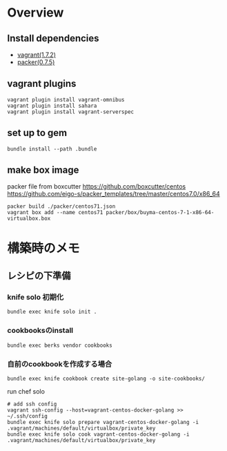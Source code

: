 # Overview

## Install dependencies

* [vagrant(1.7.2)](https://www.vagrantup.com/downloads.html)
* [packer(0.7.5)](http://www.packer.io/downloads.html)


## vagrant plugins
```
vagrant plugin install vagrant-omnibus
vagrant plugin install sahara
vagrant plugin install vagrant-serverspec
```

## set up to gem
```
bundle install --path .bundle
```

## make box image
packer file from boxcutter
https://github.com/boxcutter/centos
https://github.com/eigo-s/packer_templates/tree/master/centos7.0/x86_64

```
packer build ./packer/centos71.json
vagrant box add --name centos71 packer/box/buyma-centos-7-1-x86-64-virtualbox.box
```


# 構築時のメモ
## レシピの下準備
### knife solo 初期化

```
bundle exec knife solo init .
```

### cookbooksのinstall
```
bundle exec berks vendor cookbooks
```

### 自前のcookbookを作成する場合
```
bundle exec knife cookbook create site-golang -o site-cookbooks/
```


run chef solo
```
# add ssh config
vagrant ssh-config --host=vagrant-centos-docker-golang >> ~/.ssh/config
bundle exec knife solo prepare vagrant-centos-docker-golang -i .vagrant/machines/default/virtualbox/private_key
bundle exec knife solo cook vagrant-centos-docker-golang -i .vagrant/machines/default/virtualbox/private_key
```
